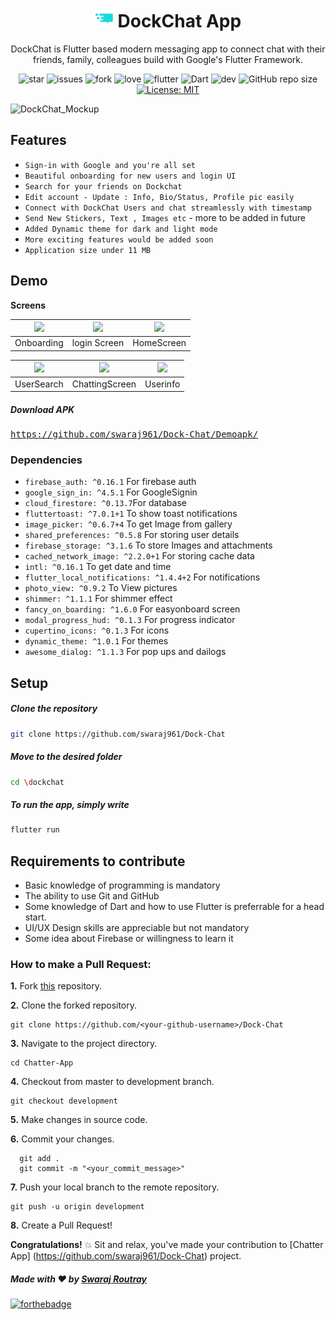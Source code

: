 # <div align="center"><img src="android/app/src/main/res/mipmap-xxhdpi/ic_launcher.png" alt="icon" width=30> DockChat App </div>

<div align="center">DockChat is Flutter based modern messaging app to connect chat with their friends, family, colleagues build with Google's Flutter Framework.


![star](https://img.shields.io/github/stars/swaraj961/Dock-Chat)
 ![issues](https://img.shields.io/github/issues/swaraj961/Dock-Chat) 
 ![fork](https://img.shields.io/github/forks/swaraj961/Dock-Chat) 
 ![love](https://img.shields.io/badge/open%20%20source-%E2%9D%A4-red) 
 ![flutter](https://img.shields.io/badge/Flutter-Framework-blue?logo=flutter) 
 ![Dart](https://img.shields.io/badge/Dart-Language-blue?logo=dart) 
 ![dev](https://img.shields.io/badge/developed%20by%20-swaraj%20routray-orange)
![GitHub repo size](https://img.shields.io/github/repo-size/swaraj961/Dock-Chat)
[![License: MIT](https://img.shields.io/badge/License-MIT-blue.svg)](https://opensource.org/licenses/MIT)

</div>
<img alt='DockChat_Mockup' src='demo/mockup1.png'/>

## Features

- `Sign-in with Google and you're all set` 
- `Beautiful onboarding for new users and login UI`
- `Search for your friends on Dockchat` 
- `Edit account - Update : Info, Bio/Status, Profile pic easily`
- `Connect with DockChat Users and chat streamlessly with timestamp`
- `Send New Stickers, Text , Images etc` - more to be added in future
- `Added Dynamic theme for dark and light mode`
- `More exciting features would be added soon`
- `Application size under 11 MB`



## Demo

**Screens**

| ![](demo/41.jpg) | ![](demo/42.jpg) | ![](demo/43.jpg) |
| :-------------:  | :-------------:  | :-------------:  |
|    Onboarding     |   login Screen     |   HomeScreen     |



| ![](demo/41.jpg) | ![](demo/42.jpg) | ![](demo/43.jpg) |
| :-------------:  | :-------------:  | :-------------:  |
|    UserSearch     |   ChattingScreen    |   Userinfo     |


 

  
##### Download APK
<pre><a href="">https://github.com/swaraj961/Dock-Chat/Demoapk/</a></pre>

  
  
### Dependencies

- `firebase_auth: ^0.16.1` For firebase auth
- `google_sign_in: ^4.5.1` For GoogleSignin
- `cloud_firestore: ^0.13.7`For database
- `fluttertoast: ^7.0.1+1` To show toast notifications
- `image_picker: ^0.6.7+4` To get Image from gallery
- `shared_preferences: ^0.5.8` For storing user details
- `firebase_storage: ^3.1.6` To store Images and attachments
- `cached_network_image: ^2.2.0+1` For storing cache data
- `intl: ^0.16.1` To get date and time
- `flutter_local_notifications: ^1.4.4+2` For notifications
- `photo_view: ^0.9.2` To View pictures
- `shimmer: ^1.1.1` For shimmer effect
- `fancy_on_boarding: ^1.6.0` For easyonboard screen
- `modal_progress_hud: ^0.1.3` For progress indicator
- `cupertino_icons: ^0.1.3` For icons
- `dynamic_theme: ^1.0.1` For themes
- `awesome_dialog: ^1.1.3` For pop ups and dailogs

## Setup

  ##### Clone the repository
```bash
git clone https://github.com/swaraj961/Dock-Chat
```
  ##### Move to the desired folder
```bash
cd \dockchat
```

  ##### To run the app, simply write
```bash
flutter run
```

## Requirements to contribute

- Basic knowledge of programming is mandatory
- The ability to use Git and GitHub
- Some knowledge of Dart and how to use Flutter is preferrable for a head start.
- UI/UX Design skills are appreciable but not mandatory
- Some idea about Firebase or willingness to learn it

### How to make a Pull Request:

**1.** Fork [this](https://github.com/swaraj961/Dock-Chat) repository.

**2.** Clone the forked repository.

```terminal
git clone https://github.com/<your-github-username>/Dock-Chat
```

**3.** Navigate to the project directory.

```terminal
cd Chatter-App
```

**4.** Checkout from master to development branch.

```terminal
git checkout development
```
**5.** Make changes in source code.

**6.** Commit your changes.

```terminal
  git add .
  git commit -m "<your_commit_message>"
```

**7.** Push your local branch to the remote repository.

```terminal
git push -u origin development
```

**8.** Create a Pull Request!

**Congratulations!**  :boom: Sit and relax, you've made your contribution to [Chatter App]  (https://github.com/swaraj961/Dock-Chat) project.


##### Made with ♥ by <a href="https://github.com/swaraj961">Swaraj Routray</a>


[![forthebadge](https://forthebadge.com/images/badges/built-with-love.svg)](https://github.com/swaraj961)
